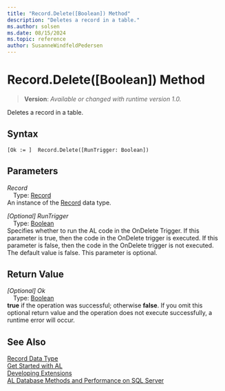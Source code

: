 ```yaml
---
title: "Record.Delete([Boolean]) Method"
description: "Deletes a record in a table."
ms.author: solsen
ms.date: 08/15/2024
ms.topic: reference
author: SusanneWindfeldPedersen
---
```

[//]: # (START>DO_NOT_EDIT)
[//]: # (IMPORTANT:Do not edit any of the content between here and the END>DO_NOT_EDIT.)
[//]: # (Any modifications should be made in the .xml files in the ModernDev repo.)
# Record.Delete([Boolean]) Method
> **Version**: _Available or changed with runtime version 1.0._

Deletes a record in a table.


## Syntax
```AL
[Ok := ]  Record.Delete([RunTrigger: Boolean])
```
## Parameters
*Record*  
&emsp;Type: [Record](record-data-type.md)  
An instance of the [Record](record-data-type.md) data type.  

*[Optional] RunTrigger*  
&emsp;Type: [Boolean](../boolean/boolean-data-type.md)  
Specifies whether to run the AL code in the OnDelete Trigger. If this parameter is true, then the code in the OnDelete trigger is executed. If this parameter is false, then the code in the OnDelete trigger is not executed. The default value is false. This parameter is optional.  


## Return Value
*[Optional] Ok*  
&emsp;Type: [Boolean](../boolean/boolean-data-type.md)  
**true** if the operation was successful; otherwise **false**.   If you omit this optional return value and the operation does not execute successfully, a runtime error will occur.  


[//]: # (IMPORTANT: END>DO_NOT_EDIT)
## See Also
[Record Data Type](record-data-type.md)  
[Get Started with AL](../../devenv-get-started.md)  
[Developing Extensions](../../devenv-dev-overview.md)  
[AL Database Methods and Performance on SQL Server](../../../administration/optimize-sql-al-Database-methods-and-performance-on-server.md)